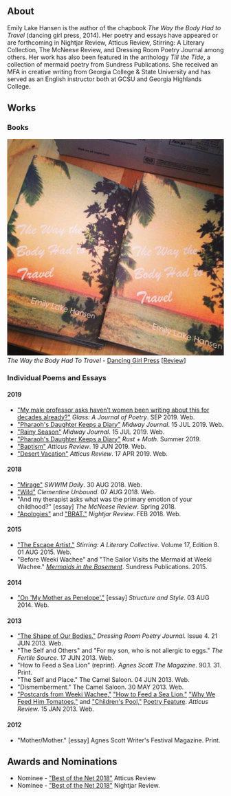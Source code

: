 ## About
Emily Lake Hansen is the author of the chapbook _The Way the Body Had to
Travel_ (dancing girl press, 2014). Her poetry and essays have appeared
or are forthcoming in Nightjar Review, Atticus Review, Stirring: A
Literary Collection, The McNeese Review, and Dressing Room Poetry
Journal among others. Her work has also been featured in the anthology
_Till the Tide_, a collection of mermaid poetry from Sundress
Publications. She received an MFA in creative writing from Georgia
College & State University and has served as an English instructor both at
GCSU and Georgia Highlands College.

## Works

### Books

![Chapbook Cover](/assets/images/chapbook_cover.jpg)  
_The Way the Body Had To Travel_ - [Dancing Girl Press](https://dulcetshop.myshopify.com/products/the-way-the-body-had-to-travel-emily-lake-hansen) [[Review](https://www.upthestaircase.org/the-way-the-body-had-to-travel.html)]

### Individual Poems and Essays

#### 2019
* ["My male professor asks haven’t women been writing about this for decades already?"](http://www.glass-poetry.com/journal/2019/september/hansen-my.html) _Glass: A Journal of Poetry_. SEP 2019. Web.
* ["Pharaoh's Daughter Keeps a Diary"](http://midwayjournal.com/pharaohs-daughter-keeps-a-diary/) _Midway Journal_. 15 JUL 2019. Web.
* ["Rainy Season"](http://midwayjournal.com/rainy-season/) _Midway Journal_. 15 JUL 2019. Web.
* ["Pharaoh's Daughter Keeps a Diary"](https://rustandmoth.com/work/pharaohs-daughter-keeps-a-diary/) _Rust + Moth_. Summer 2019.
* ["Baptism"](https://atticusreview.org/baptism/) _Atticus Review_. 19 JUN 2019. Web.
* ["Desert Vacation"](https://atticusreview.org/desert-vacation) _Atticus Review_. 17 APR 2019. Web.

#### 2018
* ["Mirage"](https://www.swwim.org/blog/2018/8/30/mirage-by-emily-lake-hansen) _SWWIM Daily_. 30 AUG 2018. Web.
* ["Wild"](https://clementineunbound.wordpress.com/2018/08/07/emily-lake-hansen-wild/) _Clementine Unbound_. 07 AUG 2018. Web.
* "And my therapist asks what was the primary emotion of your childhood?" [essay] _The McNeese Review_. Spring 2018.
* ["Apologies"](https://nightjarreview.com/emily-lake-hansen.html) and ["BRAT."](https://nightjarreview.com/emily-lake-hansen.html) _Nightjar Review_. FEB 2018. Web.

#### 2015
* ["The Escape Artist."](http://www.sundresspublications.com/stirring/archives/v17/e8/hansene.htm) _Stirring: A Literary Collective_. Volume 17, Edition 8. 01 AUG 2015. Web.
* "Before Weeki Wachee" and "The Sailor Visits the Mermaid at Weeki Wachee." [_Mermaids in the Basement_](https://squareup.com/market/sundress-publications/till-the-tide-an-anthology-of-mermaid-poetry). Sundress Publications. 2015.

#### 2014
* ["On 'My Mother as Penelope'."](http://structureandstyle.org/post/93705929440/my-mother-as-penelope) [essay] _Structure and Style_. 03 AUG 2014. Web.

#### 2013
* ["The Shape of Our Bodies."](https://www.dressingroompoetryjournal.com/emily-lake-hansen.html) _Dressing Room Poetry Journal_. Issue 4. 21 JUN 2013. Web.
* "The Self and Others" and "For my son, who is not allergic to eggs." _The Fertile Source_. 17 JUN 2013. Web.
* "How to Feed a Sea Lion" (reprint). _Agnes Scott The Magazine_. 90.1. 31. Print.
* "The Self and Place." The Camel Saloon. 04 JUN 2013. Web.
* "Dismemberment." The Camel Saloon. 30 MAY 2013. Web.
* ["Postcards from Weeki Wachee,"](https://atticusreview.org/postcards-from-weeki-wachee/) ["How to Feed a Sea Lion,"](https://atticusreview.org/how-to-feed-a-sea-lion/) ["Why We Feed Him Tomatoes,"](https://atticusreview.org/why-we-feed-him-tomatoes/) and ["Children's Pool,"](https://atticusreview.org/childrens-pool/) [Poetry Feature](https://atticusreview.org/featured-poet-emily-lake-hansen/). _Atticus Review_. 15 JAN 2013. Web.

#### 2012
* "Mother/Mother." [essay] Agnes Scott Writer's Festival Magazine. Print.

## Awards and Nominations
* Nominee - ["Best of the Net 2018"](https://atticusreview.org/) Atticus Review
* Nominee - ["Best of the Net 2018"](https://nightjarreview.com/awards.html) Nightjar Review.
